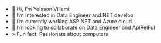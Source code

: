 - 👋 Hi, I’m Yeisson Villamil
- 👀 I’m interested in Data Engineer and.NET develop
- 🌱 I’m currently working ASP.NET and Azure cloud
- 💞️ I’m looking to collaborate on Data Engineer and ApiRelFul
- ⚡ Fun fact: Passionate about computers

<!---
jeiko94/jeiko94 is a ✨ special ✨ repository because its `README.md` (this file) appears on your GitHub profile.
You can click the Preview link to take a look at your changes.
--->
